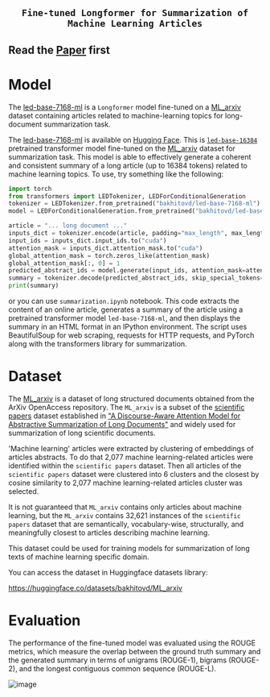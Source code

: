 ## <p align=center>`Fine-tuned Longformer for Summarization of Machine Learning Articles`</p>
## Read the [Paper](https://github.com/Bakhitovd/led-base-7168-ml/blob/main/Bakhitov%20Summarization%20of%20Specific%20Domain%20Long%20Documents%20through%20Fine-Tuning%20Longformer.pdf) first
# Model
The [led-base-7168-ml](https://huggingface.co/bakhitovd/led-base-7168-ml) is a `Longformer`  model fine-tuned on a [ML_arxiv](https://huggingface.co/datasets/bakhitovd/ML_arxiv) dataset containing articles related to machine-learning topics for long-document summarization task.

The [led-base-7168-ml](https://huggingface.co/bakhitovd/led-base-7168-ml) is available on [Hugging Face](https://huggingface.co/bakhitovd/led-base-7168-ml). This is [`led-base-16384`](https://ai2-s2-research.s3-us-west-2.amazonaws.com/longformer/longformer-encdec-base-16384.tar.gz) pretrained transformer model fine-tuned on the [ML_arxiv](https://huggingface.co/datasets/bakhitovd/ML_arxiv) dataset for summarization task. This model is able to effectively generate a coherent and consistent summary of a long article (up to 16384 tokens) related to machine learning topics.
To use, try something like the following:

```python
import torch
from transformers import LEDTokenizer, LEDForConditionalGeneration
tokenizer = LEDTokenizer.from_pretrained("bakhitovd/led-base-7168-ml")
model = LEDForConditionalGeneration.from_pretrained("bakhitovd/led-base-7168-ml")

```
```python
article = "... long document ..."
inputs_dict = tokenizer.encode(article, padding="max_length", max_length=16384, return_tensors="pt", truncation=True)
input_ids = inputs_dict.input_ids.to("cuda")
attention_mask = inputs_dict.attention_mask.to("cuda")
global_attention_mask = torch.zeros_like(attention_mask)
global_attention_mask[:, 0] = 1
predicted_abstract_ids = model.generate(input_ids, attention_mask=attention_mask, global_attention_mask=global_attention_mask, max_length=512)
summary = tokenizer.decode(predicted_abstract_ids, skip_special_tokens=True)
print(summary)

```
or you can use `summarization.ipynb` notebook. This code extracts the content of an online article, generates a summary of the article using a pretrained transformer model `led-base-7168-ml`, and then displays the summary in an HTML format in an IPython environment. The script uses BeautifulSoup for web scraping, requests for HTTP requests, and PyTorch along with the transformers library for summarization.

# Dataset

The [ML_arxiv](https://huggingface.co/datasets/bakhitovd/ML_arxiv) is a dataset of long structured documents obtained from the ArXiv OpenAccess repository. The `ML_arxiv` is a subset of the [scientific papers](https://github.com/armancohan/long-summarization) dataset established in ["A Discourse-Aware Attention Model for Abstractive Summarization of Long Documents"](https://arxiv.org/abs/1804.05685) and widely used for summarization of long scientific documents.

'Machine learning' articles were extracted by clustering of embeddings of articles abstracts. To do that 2,077 machine learning-related articles were identified within the `scientific papers` dataset. Then all articles of the `scientific papers` dataset were clustered into 6 clusters and the closest by cosine similarity to 2,077 machine learning-related articles cluster was selected. 

It is not guaranteed that `ML_arxiv` contains only articles about machine learning, but the `ML_arxiv` contains 32,621 instances of the `scientific papers` dataset that are semantically, vocabulary-wise, structurally, and meaningfully closest to articles describing machine learning. 

This dataset could be used for training models for summarization of long texts of machine learning specific domain.

You can access the dataset in Huggingface datasets library:

https://huggingface.co/datasets/bakhitovd/ML_arxiv


# Evaluation
The performance of the fine-tuned model was evaluated using the ROUGE metrics, which measure the overlap between the ground truth summary and the generated summary in terms of unigrams (ROUGE-1), bigrams (ROUGE-2), and the longest contiguous common sequence (ROUGE-L).

![image](https://user-images.githubusercontent.com/55272111/236964399-e67f8134-a0d4-4e77-a1c2-439f0d967204.png)

